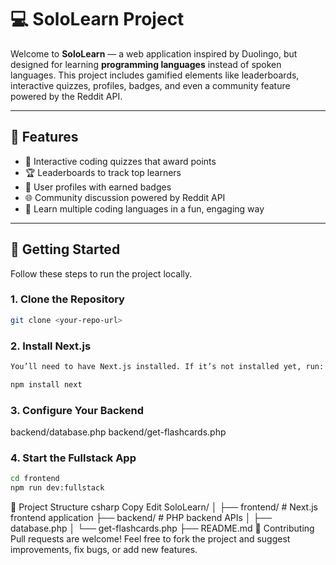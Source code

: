 # 💻 SoloLearn Project

Welcome to **SoloLearn** — a web application inspired by Duolingo, but designed for learning **programming languages** instead of spoken languages. This project includes gamified elements like leaderboards, interactive quizzes, profiles, badges, and even a community feature powered by the Reddit API.

---

## 🚀 Features

- 🎯 Interactive coding quizzes that award points  
- 🏆 Leaderboards to track top learners  
- 👤 User profiles with earned badges  
- 🌐 Community discussion powered by Reddit API  
- 🧠 Learn multiple coding languages in a fun, engaging way  

---

## 🔧 Getting Started

Follow these steps to run the project locally.

### 1. Clone the Repository
```bash
git clone <your-repo-url>
```
### 2. Install Next.js
```bash
You’ll need to have Next.js installed. If it’s not installed yet, run:

npm install next
```


### 3. Configure Your Backend
backend/database.php
backend/get-flashcards.php

### 4. Start the Fullstack App
```bash
cd frontend
npm run dev:fullstack
```

📁 Project Structure
csharp
Copy
Edit
SoloLearn/
│
├── frontend/         # Next.js frontend application
├── backend/          # PHP backend APIs
│   ├── database.php
│   └── get-flashcards.php
├── README.md
🙌 Contributing
Pull requests are welcome! Feel free to fork the project and suggest improvements, fix bugs, or add new features.

